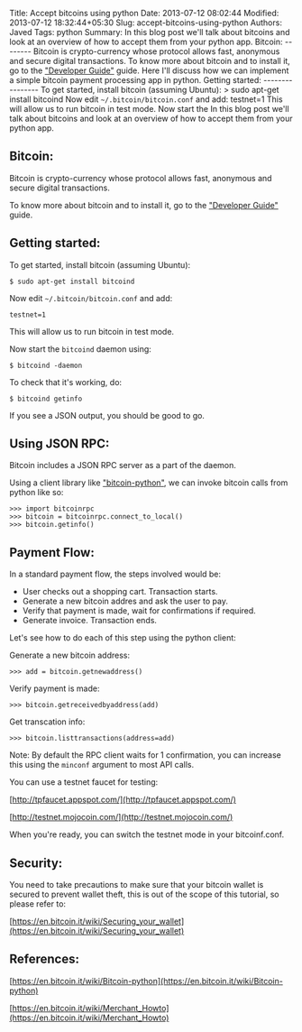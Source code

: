 Title: Accept bitcoins using python
Date: 2013-07-12 08:02:44
Modified: 2013-07-12 18:32:44+05:30
Slug: accept-bitcoins-using-python
Authors: Javed
Tags: python
Summary: In this blog post we'll talk about bitcoins and look at an overview of how to accept them from your python app. Bitcoin: -------- Bitcoin is crypto-currency whose protocol allows fast, anonymous and secure digital transactions. To know more about bitcoin and to install it, go to the ["Developer Guide"](http://bitcoin.org/en/bitcoin-for-developers) guide. Here I'll discuss how we can implement a simple bitcoin payment processing app in python. Getting started: ---------------- To get started, install bitcoin (assuming Ubuntu): > sudo apt-get install bitcoind Now edit `~/.bitcoin/bitcoin.conf` and add: testnet=1 This will allow us to run bitcoin in test mode. Now start the
In this blog post we'll talk about bitcoins and look at an overview of how to
accept them from your python app.

Bitcoin:
--------

Bitcoin is crypto-currency whose protocol allows fast, anonymous and secure
digital transactions.

To know more about bitcoin and to install it, go to the ["Developer
Guide"](http://bitcoin.org/en/bitcoin-for-developers) guide.

Getting started:
----------------

To get started, install bitcoin (assuming Ubuntu):

    $ sudo apt-get install bitcoind

Now edit `~/.bitcoin/bitcoin.conf` and add:

    testnet=1

This will allow us to run bitcoin in test mode.

Now start the `bitcoind` daemon using:

    $ bitcoind -daemon

To check that it's working, do:

    $ bitcoind getinfo

If you see a JSON output, you should be good to go.

Using JSON RPC:
---------------

Bitcoin includes a JSON RPC server as a part of the daemon.

Using a client library like
["bitcoin-python"](https://github.com/laanwj/bitcoin-python), we can invoke
bitcoin calls from python like so:

    >>> import bitcoinrpc
    >>> bitcoin = bitcoinrpc.connect_to_local()
    >>> bitcoin.getinfo()

Payment Flow:
-------------

In a standard payment flow, the steps involved would be:

* User checks out a shopping cart. Transaction starts.
* Generate a new bitcoin addres and ask the user to pay.
* Verify that payment is made, wait for confirmations if required.
* Generate invoice. Transaction ends.

Let's see how to do each of this step using the python client:

Generate a new bitcoin address:

    >>> add = bitcoin.getnewaddress()

Verify payment is made:

    >>> bitcoin.getreceivedbyaddress(add)

Get transcation info:

    >>> bitcoin.listtransactions(address=add)

Note: By default the RPC client waits for 1 confirmation, you can increase
this using the `minconf` argument to most API calls.

You can use a testnet faucet for testing:

[http://tpfaucet.appspot.com/](http://tpfaucet.appspot.com/)

[http://testnet.mojocoin.com/](http://testnet.mojocoin.com/)

When you're ready, you can switch the testnet mode in your bitcoinf.conf.

Security:
---------

You need to take precautions to make sure that your bitcoin wallet is secured
to prevent wallet theft, this is out of the scope of this tutorial, so please
refer to:

[https://en.bitcoin.it/wiki/Securing_your_wallet](https://en.bitcoin.it/wiki/Securing_your_wallet)

References:
-----------

[https://en.bitcoin.it/wiki/Bitcoin-python](https://en.bitcoin.it/wiki/Bitcoin-python)

[https://en.bitcoin.it/wiki/Merchant_Howto](https://en.bitcoin.it/wiki/Merchant_Howto)



